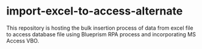 # import-excel-to-access-alternate
This repository is hosting the bulk insertion process of data from excel file to access database file using Blueprism RPA process and incorporating MS Access VBO.
